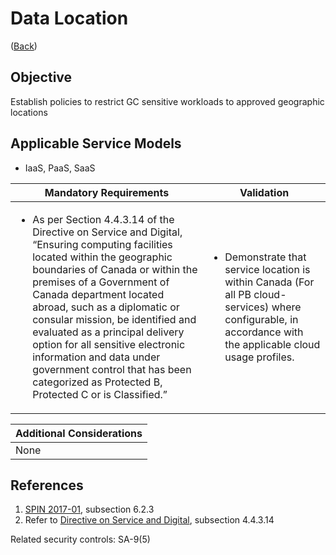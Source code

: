 # Data Location

([Back](../README.md))

## Objective

Establish policies to restrict GC sensitive workloads to approved geographic locations

## Applicable Service Models

- IaaS, PaaS, SaaS

| Mandatory Requirements                                                                                                                                                                                                                                                                                                                                                                                                                                                                                    | Validation                                                                                                                                                                                                      |
| --------------------------------------------------------------------------------------------------------------------------------------------------------------------------------------------------------------------------------------------------------------------------------------------------------------------------------------------------------------------------------------------------------------------------------------------------------------------------------------------------------- | --------------------------------------------------------------------------------------------------------------------------------------------------------------------------------------------------------------- |
| <ul><li>As per Section 4.4.3.14 of the Directive on Service and Digital, “Ensuring computing facilities located within the geographic boundaries of Canada or within the premises of a Government of Canada department located abroad, such as a diplomatic or consular mission, be identified and evaluated as a principal delivery option for all sensitive electronic information and data under government control that has been categorized as Protected B, Protected C or is Classified.”</li></ul> | <ul><li>Demonstrate that service location is within Canada (For all PB cloud-services) where configurable, in accordance with the applicable cloud usage profiles.</li></ul> |

| Additional Considerations |
| ------------------------- |
| None                      |

## References

1. [SPIN 2017-01](https://www.canada.ca/en/treasury-board-secretariat/services/access-information-privacy/security-identity-management/direction-secure-use-commercial-cloud-services-spin.html), subsection 6.2.3
2. Refer to [Directive on Service and Digital](https://www.tbs-sct.canada.ca/pol/doc-eng.aspx?id=32601), subsection 4.4.3.14

Related security controls: SA-9(5)
